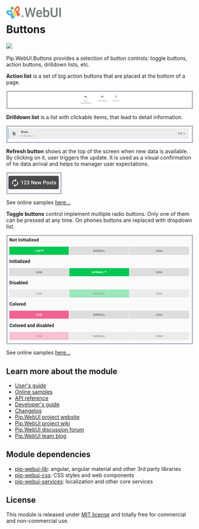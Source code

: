 # <img src="https://github.com/pip-webui/pip-webui/raw/master/doc/Logo.png" alt="Pip.WebUI Logo" style="max-width:30%"> <br/> Buttons

![](https://img.shields.io/badge/license-MIT-blue.svg)

Pip.WebUI.Buttons provides a selection of button controls: toggle buttons, action buttons, drilldown lists, etc.

**Action list** is a set of big action buttons that are placed at the bottom of a page.

<a href="https://github.com/pip-webui/pip-webui-buttons/raw/master/doc/images/img-action-list.png" style="border: 3px ridge #c8d2df; margin: auto; display: inline-block">
    <img src="https://github.com/pip-webui/pip-webui-buttons/raw/master/doc/images/img-action-list.png"/>
</a>


**Drilldown list** is a list with clickable items, that lead to detail information.

<a href="https://github.com/pip-webui/pip-webui-buttons/raw/master/doc/images/img-drilldown-list.png" style="border: 3px ridge #c8d2df; margin: auto; display: inline-block">
    <img src="https://github.com/pip-webui/pip-webui-buttons/raw/master/doc/images/img-drilldown-list.png"/>
</a>

**Refresh button** shows at the top of the screen when new data is available. By clicking on it, user triggers the update. It is used as a visual confirmation of he data arrival and helps to manager user expectations.

<a href="https://github.com/pip-webui/pip-webui-buttons/raw/master/doc/images/img-btn-refresh.png" style="border: 3px ridge #c8d2df; display: inline-block">
    <img src="https://github.com/pip-webui/pip-webui-buttons/raw/master/doc/images/img-btn-refresh.png"/>
</a>

See online samples [here...](http://webui.pipdevs.com/pip-webui-buttons/index.html#/refresh)

**Toggle buttons** control implement multiple radio buttons. Only one of them can be pressed at any time. On phones buttons are replaced with dropdown list.

<a href="https://github.com/pip-webui/pip-webui-buttons/raw/master/doc/images/img-toggle-btns.png" style="border: 3px ridge #c8d2df; display: inline-block">
    <img src="https://github.com/pip-webui/pip-webui-buttons/raw/master/doc/images/img-toggle-btns.png"/>
</a>

See online samples [here...](http://webui.pipdevs.com/pip-webui-buttons/index.html#/toggle_buttons)

## Learn more about the module

- [User's guide](https://github.com/pip-webui/pip-webui-buttons/blob/master/doc/UsersGuide.md)
- [Online samples](http://webui.pipdevs.com/pip-webui-buttons/index.html)
- [API reference](http://webui-api.pipdevs.com/pip-webui-buttons/index.html)
- [Developer's guide](https://github.com/pip-webui/pip-webui-buttons/blob/master/doc/DevelopersGuide.md)
- [Changelog](https://github.com/pip-webui/pip-webui-buttons/blob/master/CHANGELOG.md)
- [Pip.WebUI project website](http://www.pipwebui.org)
- [Pip.WebUI project wiki](https://github.com/pip-webui/pip-webui/wiki)
- [Pip.WebUI discussion forum](https://groups.google.com/forum/#!forum/pip-webui)
- [Pip.WebUI team blog](https://pip-webui.blogspot.com/)

## <a name="dependencies"></a>Module dependencies

* [pip-webui-lib](https://github.com/pip-webui/pip-webui-lib): angular, angular material and other 3rd party libraries
* [pip-webui-css](https://github.com/pip-webui/pip-webui-css): CSS styles and web components
* [pip-webui-services](https://github.com/pip-webui/pip-webui-services): localization and other core services

## <a name="license"></a>License

This module is released under [MIT license](License) and totally free for commercial and non-commercial use.
